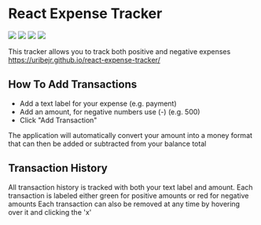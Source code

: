 # React Expense Tracker
<img src="https://img.shields.io/badge/React-20232A?style=for-the-badge&logo=react&logoColor=61DAFB" /> <img src="https://img.shields.io/badge/HTML5-E34F26?style=for-the-badge&logo=html5&logoColor=white" /> <img src="https://img.shields.io/badge/CSS3-1572B6?style=for-the-badge&logo=css3&logoColor=white" /> <img src="https://img.shields.io/badge/JavaScript-323330?style=for-the-badge&logo=javascript&logoColor=F7DF1E" />

This tracker allows you to track both positive and negative expenses
https://uribejr.github.io/react-expense-tracker/

## How To Add Transactions
- Add a text label for your expense (e.g. payment)
- Add an amount, for negative numbers use (-) (e.g. 500)
- Click "Add Transaction"

The application will automatically convert your amount into a money format that can then be added or subtracted from your balance total

## Transaction History
All transaction history is tracked with both your text label and amount.
Each transaction is labeled either green for positive amounts or red for negative amounts
Each transaction can also be removed at any time by hovering over it and clicking the 'x'
